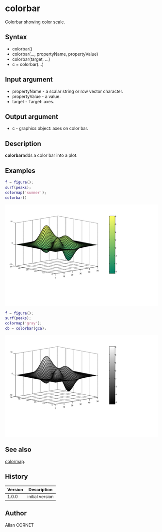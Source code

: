 # colorbar

Colorbar showing color scale.

## Syntax

- colorbar()
- colorbar(..., propertyName, propertyValue)
- colorbar(target, ...)
- c = colorbar(...)

## Input argument

- propertyName - a scalar string or row vector character.
- propertyValue - a value.
- target - Target: axes.

## Output argument

- c - graphics object: axes on color bar.

## Description

  <p><b>colorbar</b>adds a color bar into a plot.</p>

## Examples

```matlab
f = figure();
surf(peaks);
colormap('summer');
colorbar()
```

<img src="colorbar_1_CBB5124C.svg" align="middle"/>

```matlab
f = figure();
surf(peaks);
colormap('gray');
cb = colorbar(gca);
```

<img src="colorbar_2_3526FDC1.svg" align="middle"/>

## See also

[colormap](colormap.md).

## History

| Version | Description     |
| ------- | --------------- |
| 1.0.0   | initial version |

## Author

Allan CORNET
